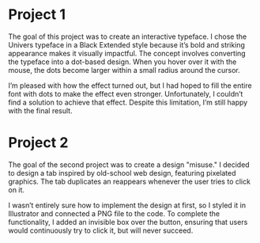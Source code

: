 # Project 1
The goal of this project was to create an interactive typeface. I chose the Univers typeface in a Black Extended style because it’s bold and striking appearance makes it visually impactful. The concept involves converting the typeface into a dot-based design. When you hover over it with the mouse, the dots become larger within a small radius around the cursor.

I’m pleased with how the effect turned out, but I had hoped to fill the entire font with dots to make the effect even stronger. Unfortunately, I couldn’t find a solution to achieve that effect. Despite this limitation, I’m still happy with the final result.


# Project 2
The goal of the second project was to create a design "misuse." I decided to design a tab inspired by old-school web design, featuring pixelated graphics. The tab duplicates an reappears whenever the user tries to click on it.

I wasn’t entirely sure how to implement the design at first, so I styled it in Illustrator and connected a PNG file to the code. To complete the functionality, I added an invisible box over the button, ensuring that users would continuously try to click it, but will never succeed.
